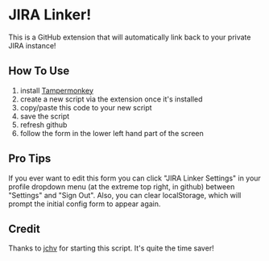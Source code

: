 # JIRA Linker!

This is a GitHub extension that will automatically link back to your private JIRA instance!

## How To Use

1. install [Tampermonkey](https://chrome.google.com/webstore/detail/tampermonkey/dhdgffkkebhmkfjojejmpbldmpobfkfo?hl=en)
1. create a new script via the extension once it's installed
1. copy/paste this code to your new script
1. save the script
1. refresh github
1. follow the form in the lower left hand part of the screen

## Pro Tips

If you ever want to edit this form you can click "JIRA Linker Settings" in your profile dropdown menu (at the extreme top right, in github) between "Settings" and "Sign Out".  Also, you can clear localStorage, which will prompt the initial config form to appear again.

## Credit

Thanks to [jchv](https://github.com/jchv/userscripts/blob/master/github/jira-link.user.js) for starting this script.  It's quite the time saver!